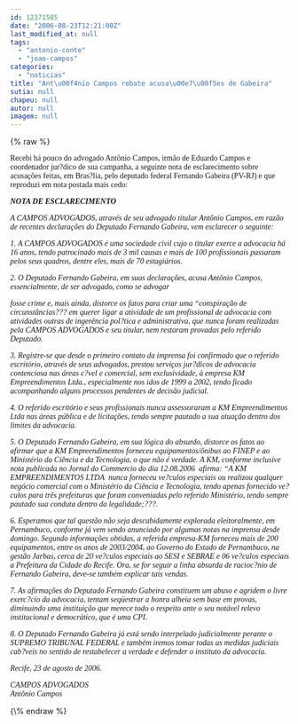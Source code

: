```yaml
---
id: 12371505
date: "2006-08-23T12:21:00Z"
last_modified_at: null
tags:
  - "antonio-conte"
  - "joao-campos"
categories:
  - "noticias"
title: "Ant\u00f4nio Campos rebate acusa\u00e7\u00f5es de Gabeira"
sutia: null
chapeu: null
autor: null
imagem: null
---
```

{\% raw %}
<p><P><FONT face=Verdana>Recebi há pouco do advogado Antônio Campos, irmão de Eduardo Campos e coordenador jur?dico de sua campanha, a seguinte nota de esclarecimento sobre acusações feitas, em Bras?lia, pelo deputado federal Fernando Gabeira (PV-RJ) e que reproduzi em nota postada mais cedo:</FONT></P></p>
<p><P><FONT face=Verdana><STRONG><EM>NOTA DE ESCLARECIMENTO</EM></STRONG></FONT></P></p>
<p><P><FONT face=Verdana><EM>A CAMPOS ADVOGADOS, através de seu advogado titular Antônio Campos, em razão de recentes declarações do Deputado Fernando Gabeira, vem esclarecer o seguinte:</EM></FONT></P></p>
<p><P><FONT face=Verdana><EM>1. A CAMPOS ADVOGADOS é uma sociedade civil cujo o titular exerce a advocacia há 16 anos, tendo patrocinado mais de 3 mil causas e mais de 100 profissionais passaram pelos seus quadros, dentre eles, mais de 70 estagiários.</EM></FONT></P></p>
<p><P><FONT face=Verdana><EM>2. O Deputado Fernando Gabeira, em suas declarações, acusa Antônio Campos, essencialmente, de ser advogado, como se advogar</p>
<p> fosse crime e, mais ainda, distorce os fatos para criar uma “conspiração de circunstâncias??? em querer ligar a atividade de um profissional de advocacia com atividades outras de ingerência pol?tica e administrativa, que nunca foram realizadas pela CAMPOS ADVOGADOS e seu titular, nem restaram provadas pelo referido Deputado.</EM></FONT></P></p>
<p><P><FONT face=Verdana><EM>3. Registre-se que desde o primeiro contato da imprensa foi confirmado que o referido escritório, através de seus advogados, prestou serviços jur?dicos de advocacia contenciosa nas áreas c?vel e comercial, sem exclusividade, à empresa KM Empreendimentos Ltda., especialmente nos idos de 1999 a 2002, tendo ficado acompanhando alguns processos pendentes de decisão judicial.</EM></FONT></P></p>
<p><P><FONT face=Verdana><EM>4. O referido escritório e seus profissionais nunca assessoraram a KM Empreendimentos Ltda nas áreas pública e de licitações, tendo sempre pautado a sua atuação dentro dos limites da advocacia.</EM></FONT></P></p>
<p><P><FONT face=Verdana><EM>5. O Deputado Fernando Gabeira, em sua lógica do absurdo, distorce os fatos ao afirmar que a KM Empreendimentos forneceu equipamentos/ônibus ao FINEP e ao Ministério da Ciência e da Tecnologia, o que não é verdade. A KM, conforme inclusive nota publicada no Jornal do Commercio do dia 12.08.2006&nbsp; afirma: “A KM EMPREENDIMENTOS LTDA&nbsp; nunca forneceu ve?culos especiais ou realizou qualquer negócio comercial com o Ministério da Ciência e Tecnologia, tendo apenas fornecido ve?culos para três prefeituras que foram conveniadas pelo referido Ministério, tendo sempre pautado sua conduta dentro da legalidade;???.</EM></FONT></P></p>
<p><P><FONT face=Verdana><EM>6. Esperamos que tal questão não seja descabidamente explorada eleitoralmente, em Pernambuco, conforme já vem sendo anunciado por algumas notas na imprensa desde domingo. Segundo informações obtidas, a referida empresa-KM forneceu mais de 200 equipamentos, entre os anos de 2003/2004, ao Governo do Estado de Pernambuco, na gestão Jarbas, cerca de 20 ve?culos especiais ao SESI e SEBRAE e 06 ve?culos especiais a Prefeitura da Cidade do Recife. Ora, se for seguir a linha absurda de racioc?nio de Fernando Gabeira, deve-se também explicar tais vendas. </EM></FONT></P></p>
<p><P><FONT face=Verdana><EM>7. As afirmações do Deputado Fernando Gabeira constituem um abuso e agridem o livre exerc?cio da advocacia, tentam seqüestrar a honra alheia sem base em provas, diminuindo uma instituição que merece todo o respeito ante o seu notável relevo institucional e democrático, que é uma CPI.</EM></FONT></P></p>
<p><P><FONT face=Verdana><EM>8. O Deputado Fernando Gabeira já está sendo interpelado judicialmente perante o SUPREMO TRIBUNAL FEDERAL e também iremos tomar todas as medidas judiciais cab?veis no sentido de restabelecer a verdade e defender o instituto da advocacia.</EM></FONT></P></p>
<p><P><FONT face=Verdana><EM>Recife, 23 de agosto de 2006.</EM></FONT></P></p>
<p><P><EM><FONT face=Verdana>CAMPOS ADVOGADOS<BR>Antônio Campos</FONT><BR></EM></P> </p>
{\% endraw %}